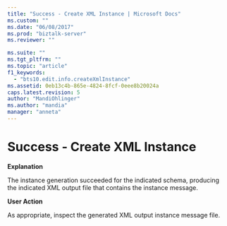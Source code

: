 ```yaml
---
title: "Success - Create XML Instance | Microsoft Docs"
ms.custom: ""
ms.date: "06/08/2017"
ms.prod: "biztalk-server"
ms.reviewer: ""

ms.suite: ""
ms.tgt_pltfrm: ""
ms.topic: "article"
f1_keywords: 
  - "bts10.edit.info.createXmlInstance"
ms.assetid: 0eb13c4b-865e-4824-8fcf-0eee8b20024a
caps.latest.revision: 5
author: "MandiOhlinger"
ms.author: "mandia"
manager: "anneta"
---
```

# Success - Create XML Instance
**Explanation**  
  
 The instance generation succeeded for the indicated schema, producing the indicated XML output file that contains the instance message.  
  
 **User Action**  
  
 As appropriate, inspect the generated XML output instance message file.